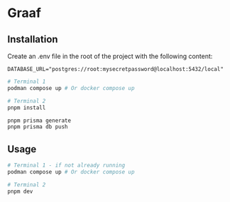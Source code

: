 # Graaf

## Installation

Create an .env file in the root of the project with the following content:

```env
DATABASE_URL="postgres://root:mysecretpassword@localhost:5432/local"
```

```bash
# Terminal 1
podman compose up # Or docker compose up

# Terminal 2
pnpm install

pnpm prisma generate
pnpm prisma db push
```

## Usage

```bash
# Terminal 1 - if not already running
podman compose up # Or docker compose up

# Terminal 2
pnpm dev
```

